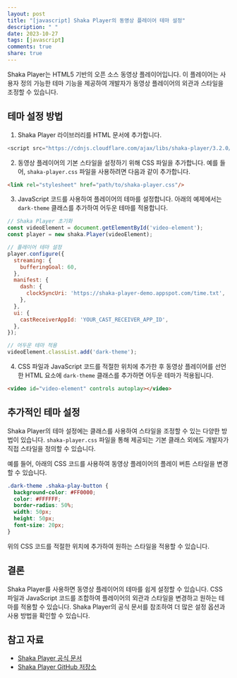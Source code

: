 ```yaml
---
layout: post
title: "[javascript] Shaka Player의 동영상 플레이어 테마 설정"
description: " "
date: 2023-10-27
tags: [javascript]
comments: true
share: true
---
```


Shaka Player는 HTML5 기반의 오픈 소스 동영상 플레이어입니다. 이 플레이어는 사용자 정의 가능한 테마 기능을 제공하여 개발자가 동영상 플레이어의 외관과 스타일을 조정할 수 있습니다.

## 테마 설정 방법

1. Shaka Player 라이브러리를 HTML 문서에 추가합니다.

```javascript
<script src="https://cdnjs.cloudflare.com/ajax/libs/shaka-player/3.2.0/shaka-player.compiled.js"></script>
```

2. 동영상 플레이어의 기본 스타일을 설정하기 위해 CSS 파일을 추가합니다. 예를 들어, `shaka-player.css` 파일을 사용하려면 다음과 같이 추가합니다.

```html
<link rel="stylesheet" href="path/to/shaka-player.css"/>
```

3. JavaScript 코드를 사용하여 플레이어의 테마를 설정합니다. 아래의 예제에서는 `dark-theme` 클래스를 추가하여 어두운 테마를 적용합니다.

```javascript
// Shaka Player 초기화
const videoElement = document.getElementById('video-element');
const player = new shaka.Player(videoElement);

// 플레이어 테마 설정
player.configure({
  streaming: {
    bufferingGoal: 60,
  },
  manifest: {
    dash: {
      clockSyncUri: 'https://shaka-player-demo.appspot.com/time.txt',
    },
  },
  ui: {
    castReceiverAppId: 'YOUR_CAST_RECEIVER_APP_ID',
  },
});

// 어두운 테마 적용
videoElement.classList.add('dark-theme');
```

4. CSS 파일과 JavaScript 코드를 적절한 위치에 추가한 후 동영상 플레이어를 선언한 HTML 요소에 `dark-theme` 클래스를 추가하면 어두운 테마가 적용됩니다.

```html
<video id="video-element" controls autoplay></video>
```

## 추가적인 테마 설정

Shaka Player의 테마 설정에는 클래스를 사용하여 스타일을 조정할 수 있는 다양한 방법이 있습니다. `shaka-player.css` 파일을 통해 제공되는 기본 클래스 외에도 개발자가 직접 스타일을 정의할 수 있습니다.

예를 들어, 아래의 CSS 코드를 사용하여 동영상 플레이어의 플레이 버튼 스타일을 변경할 수 있습니다.

```css
.dark-theme .shaka-play-button {
  background-color: #FF0000;
  color: #FFFFFF;
  border-radius: 50%;
  width: 50px;
  height: 50px;
  font-size: 20px;
}
```

위의 CSS 코드를 적절한 위치에 추가하여 원하는 스타일을 적용할 수 있습니다.

## 결론

Shaka Player를 사용하면 동영상 플레이어의 테마를 쉽게 설정할 수 있습니다. CSS 파일과 JavaScript 코드를 조합하여 플레이어의 외관과 스타일을 변경하고 원하는 테마를 적용할 수 있습니다. Shaka Player의 공식 문서를 참조하여 더 많은 설정 옵션과 사용 방법을 확인할 수 있습니다.

## 참고 자료
- [Shaka Player 공식 문서](https://shaka-player-demo.appspot.com/docs/index.html)
- [Shaka Player GitHub 저장소](https://github.com/google/shaka-player)
